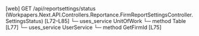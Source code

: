 [web] GET /api/reportsettings/status  (Workpapers.Next.API.Controllers.Reportance.FirmReportSettingsController.SettingsStatus)  [L72–L85]
  └─ uses_service UnitOfWork
    └─ method Table [L77]
  └─ uses_service UserService
    └─ method GetFirmId [L75]


